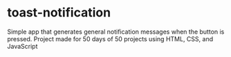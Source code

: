 # toast-notification
Simple app that generates general notification messages when the button is pressed. Project made for 50 days of 50 projects using HTML, CSS, and JavaScript
